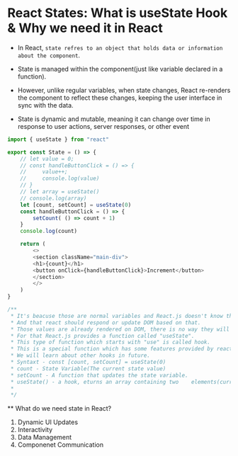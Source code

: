 # React States: What is useState Hook & Why we need it in React

- In React, `state refres to an object that holds data or information about the component`.
- State is managed within the component(just like variable declared in a function).
- However, unlike regular variables, when state changes, React re-renders the component to reflect these changes, keeping the user interface in sync with the data.

- State is dynamic and mutable, meaning it can change over time in response to user actions, server responses, or other event 

```javascript
import { useState } from "react"

export const State = () => {
    // let value = 0;
    // const handleButtonClick = () => {
    //     value++;
    //     console.log(value)
    // }
    // let array = useState()
    // console.log(array)
    let [count, setCount] = useState(0)
    const handleButtonClick = () => {
        setCount( () => count + 1)
    }
    console.log(count)

    return (
        <>
        <section className="main-div">
        <h1>{count}</h1>
        <button onClick={handleButtonClick}>Increment</button>
        </section>
        </>
    )
}

/**
 * It's beacuse those are normal variables and React.js doesn't know that it's going to be changed.
 * And that react should respond or update DOM based on that.
 * Those values are already rendered on DOM, there is no way they will be re-rendered.
 * For that React.js provides a function called "useState".
 * This type of function which starts with "use" is called hook.
 * This is a special function which has some features provided by react.js
 * We will learn about other hooks in future.
 * Syntaxt - const [count, setCount] = useState(0)
 * count - State Variable(The current state value)
 * setCount - A function that updates the state variable.
 * useState() - a hook, eturns an array containing two    elements(current value , function)
 * 
 */

```


** What do we need state in React?

1. Dynamic UI Updates
2. Interactivity
3. Data Management
4. Componenet Communication